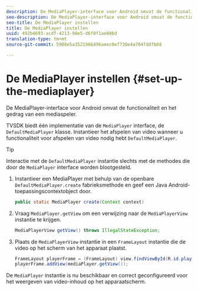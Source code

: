 ```yaml
---
description: De MediaPlayer-interface voor Android omvat de functionaliteit en het gedrag van een mediaspeler.
seo-description: De MediaPlayer-interface voor Android omvat de functionaliteit en het gedrag van een mediaspeler.
seo-title: De MediaPlayer instellen
title: De MediaPlayer instellen
uuid: 492b4693-acdf-4213-98e5-d6f0f1ae086d
translation-type: tm+mt
source-git-commit: 5908e5a3521966496aeec0ef730e4a704fddfb68

---
```



# De MediaPlayer instellen {#set-up-the-mediaplayer}

De MediaPlayer-interface voor Android omvat de functionaliteit en het gedrag van een mediaspeler.

TVSDK biedt één implementatie van de `MediaPlayer` interface, de `DefaultMediaPlayer` klasse. Instantieer het afspelen van video wanneer u functionaliteit voor afspelen van video nodig hebt `DefaultMediaPlayer`.

>[!TIP]
>
>Interactie met de `DefaultMediaPlayer` instantie slechts met de methodes die door de `MediaPlayer` interface worden blootgesteld.

1. Instantieer een MediaPlayer met behulp van de openbare `DefaultMediaPlayer.create` fabrieksmethode en geef een Java Android-toepassingscontextobject door.

   ```java
   public static MediaPlayer create(Context context) 
   ```

1. Vraag `MediaPlayer.getView` om een verwijzing naar de `MediaPlayerView` instantie te krijgen.

   ```java
   MediaPlayerView getView() throws IllegalStateException; 
   ```

1. Plaats de `MediaPlayerView` instantie in een `FrameLayout` instantie die de video op het scherm van het apparaat plaatst.

   ```java
   FrameLayout playerFrame = (FrameLayout) view.findViewById(R.id.playerFrame); 
   playerFrame.addView(mediaPlayer.getView()); 
   ```

De `MediaPlayer` instantie is nu beschikbaar en correct geconfigureerd voor het weergeven van video-inhoud op het apparaatscherm.
